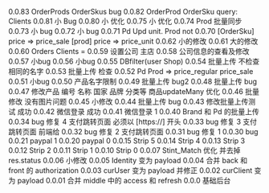 0.0.83 	OrderProds OrderSkus bug
0.0.82 	OrderProd OrderSku query: Clients 
0.0.81 	小 Bug 
0.0.80 	小 优化 
0.0.75 	小 优化 
0.0.74 	Prod 批量同步 
0.0.73 	小 bug 
0.0.72 	小 bug
0.0.71	Pd Upd unit. Prod not 
0.0.70	[OrderSku] price => price_sale [prod] price => price_unit 
0.0.62	小的修改 
0.0.61	大的修改 
0.0.60	Orders Clients = 
0.0.59	设置公司 主店
0.0.58	公司信息的查看及修改
0.0.57	小bug
0.0.56	小bug
0.0.55	DBfilter(user Shop)
0.0.54	批量上传 不检查相同的名字
0.0.53	批量上传 检查
0.0.52	Pd Prod => price_regular price_sale
0.0.51	小bug
0.0.50	产品名字限制
0.0.49	批量上传 bug2
0.0.48	批量上传 bug
0.0.47	修改产品 编号 名称 国家 品牌 分类等 商品updateMany 优化
0.0.46	批量修改 没有图片问题
0.0.45	小修改
0.0.44	批量上传 bug
0.0.43	修改批量上传测试 成功
0.0.42	微信登录 成功
0.0.41	微信登录 1
0.0.40	Brand 和 Pd 的批量上传
0.0.34 	bug 修复 4 支付跳转页面 必须以 [https://] 开头
0.0.33 	bug 修复 3 支付跳转页面 前端给
0.0.32 	bug 修复 2 支付跳转页面
0.0.31 	bug 修复 1
0.0.30 	bug
0.0.21 	paypal 1
0.0.20 	paypal 0
0.0.15 	Strip 5
0.0.14 	Strip 4
0.0.13 	Strip 3
0.0.12 	Strip 2
0.0.11 	Strip 1
0.0.10 	Strip 0
0.0.07 	Stint_Match 优化 并去掉 res.status
0.0.06 	小修改
0.0.05 	Identity 变为 payload
0.0.04 	合并 back 和 front 的 authorization
0.0.03 	curUser 变为 payload 并修正
0.0.02 	curClient 变为 payload
0.0.01 	合并 middle 中的 access 和 refresh
0.0.0 	基础后台